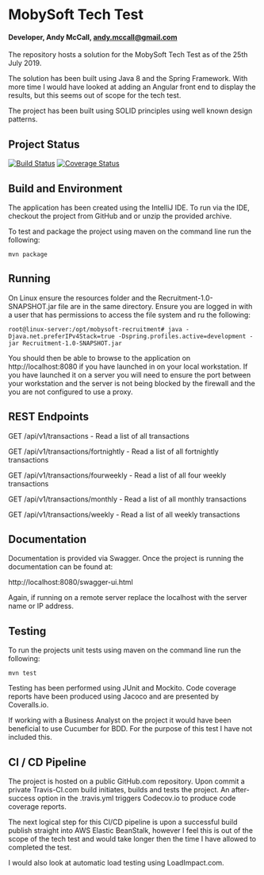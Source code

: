 # MobySoft Tech Test
#### Developer, Andy McCall, andy.mccall@gmail.com

The repository hosts a solution for the MobySoft Tech Test as of the 25th July 2019.

The solution has been built using Java 8 and the Spring Framework. With more time I would have looked at adding an Angular front end to display the results, but this seems out of scope for the tech test.

The project has been built using SOLID principles using well known design patterns.

## Project Status

[![Build Status](https://travis-ci.org/andymccall/mobysoft-recruitment.svg?branch=master)](https://travis-ci.org/andymccall/mobysoft-recruitment) [![Coverage Status](https://coveralls.io/repos/github/andymccall/mobysoft-recruitment/badge.svg?branch=master)](https://coveralls.io/github/andymccall/mobysoft-recruitment?branch=master)

## Build and Environment

The application has been created using the IntelliJ IDE.  To run via the IDE, checkout the project from GitHub and or unzip the provided archive.

To test and package the project using maven on the command line run the following:

    mvn package

## Running

On Linux ensure the resources folder and the Recruitment-1.0-SNAPSHOT.jar file are in the same directory.  Ensure you are logged in with a user that has permissions to access the file system and ru the following:

    root@linux-server:/opt/mobysoft-recruitment# java -Djava.net.preferIPv4Stack=true -Dspring.profiles.active=development -jar Recruitment-1.0-SNAPSHOT.jar

You should then be able to browse to the application on http://localhost:8080 if you have launched in on your local workstation.  If you have launched it on a server you will need to ensure the port between your workstation and the server is not being blocked by the firewall and the you are not configured to use a proxy.

## REST Endpoints

GET /api/v1/transactions
    - Read a list of all transactions

GET /api/v1/transactions/fortnightly
    - Read a list of all fortnightly transactions

GET /api/v1/transactions/fourweekly
    - Read a list of all four weekly transactions

GET /api/v1/transactions/monthly
    - Read a list of all monthly transactions

GET /api/v1/transactions/weekly
    - Read a list of all weekly transactions

## Documentation

Documentation is provided via Swagger.  Once the project is running the documentation can be found at:

http://localhost:8080/swagger-ui.html

Again, if running on a remote server replace the localhost with the server name or IP address.

## Testing

To run the projects unit tests using maven on the command line run the following:

    mvn test

Testing has been performed using JUnit and Mockito.  Code coverage reports have been produced using Jacoco and are presented by Coveralls.io.

If working with a Business Analyst on the project it would have been beneficial to use Cucumber for BDD.  For the purpose of this test I have not included this.

## CI / CD Pipeline

The project is hosted on a public GitHub.com repository.  Upon commit a private Travis-CI.com build initiates, builds and tests the project.  An after-success option in the .travis.yml triggers Codecov.io to produce code coverage reports.

The next logical step for this CI/CD pipeline is upon a successful build publish straight into AWS Elastic BeanStalk, however I feel this is out of the scope of the tech test and would take longer then the time I have allowed to completed the test.

I would also look at automatic load testing using LoadImpact.com.
